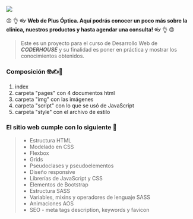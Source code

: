 [![](https://valebutrico.github.io/plusoptica/img/logos/logo-completo.png)](https://valebutrico.github.io/plusoptica/)


😍 👌 👓 **Web de Plus Óptica. Aquí podrás conocer un poco más sobre la clínica, nuestros productos y hasta agendar una consulta!** 👓 👌 😍

> Este es un proyecto para el curso de Desarrollo Web de ***CODERHOUSE***  y su finalidad es poner en práctica y mostrar los conocimientos obtenidos.

### Composición 🤓✍📐
1. index
2. carpeta "pages" con 4 documentos html
3. carpeta "img" con las imágenes
4. carpeta "script" con lo que se usó de JavaScript
5. carpeta "style" con el archivo de estilo

### El sitio web cumple con lo siguiente 👀
> - Estructura HTML
> - Modelado en CSS
> - Flexbox 
> - Grids
> - Pseudoclases y pseudoelementos
> - Diseño responsive
> - Librerías de JavaScript y CSS
> - Elementos de Bootstrap 
> - Estructura SASS
> - Variables, mixins y operadores de lenguaje SASS
> - Animaciones AOS
> - SEO - meta tags description, keywords y favicon